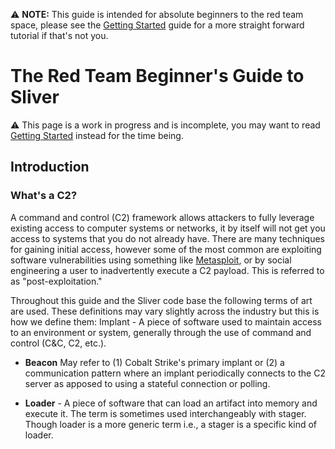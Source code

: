 ⚠️ __NOTE:__ This guide is intended for absolute beginners to the red team space, please see the [Getting Started](https://github.com/BishopFox/sliver/wiki/Getting-Started) guide for a more straight forward tutorial if that's not you. 

# The Red Team Beginner's Guide to Sliver

⚠️ This page is a work in progress and is incomplete, you may want to read [Getting Started](https://github.com/BishopFox/sliver/wiki/Getting-Started) instead for the time being.

## Introduction

### What's a C2?

A command and control (C2) framework allows attackers to fully leverage existing access to computer systems or networks, it by itself will not get you access to systems that you do not already have. There are many techniques for gaining initial access, however some of the most common are exploiting software vulnerabilities using something like [Metasploit](https://www.metasploit.com/), or by social engineering a user to inadvertently execute a C2 payload. This is referred to as "post-exploitation."

Throughout this guide and the Sliver code base the following terms of art are used. These definitions may vary slightly across the industry but this is how we define them:
Implant - A piece of software used to maintain access to an environment or system, generally through the use of command and control (C&C, C2, etc.).

* __Beacon__ May refer to (1) Cobalt Strike's primary implant or (2) a communication pattern where an implant periodically connects to the C2 server as apposed to using a stateful connection or polling.

* __Loader__ - A piece of software that can load an artifact into memory and execute it. The term is sometimes used interchangeably with stager. Though loader is a more generic term i.e., a stager is a specific kind of loader.

